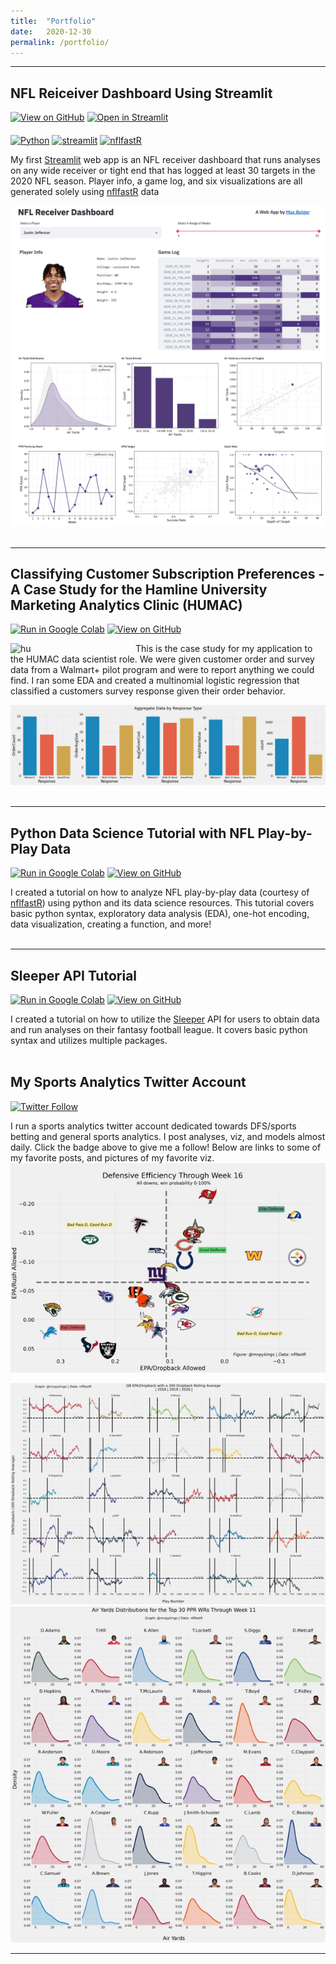 ```yaml
---
title:  "Portfolio"
date:   2020-12-30
permalink: /portfolio/
---
```

---
## NFL Reiceiver Dashboard Using Streamlit

[![View on GitHub](https://img.shields.io/badge/GitHub-View_on_GitHub-blue?logo=GitHub)](https://github.com/maxbolger/nfl-receiver-dashboard)
[![Open in Streamlit](https://static.streamlit.io/badges/streamlit_badge_black_white.svg)](https://share.streamlit.io/maxbolger/nfl-receiver-dashboard/main/receiver-dashboard.py)

[<img align="middle" alt="Python" width="50px" src="https://external-content.duckduckgo.com/iu/?u=https%3A%2F%2Fcode.fb.com%2Fwp-content%2Fuploads%2F2016%2F05%2F2000px-Python-logo-notext.svg_.png&f=1&nofb=1" />][Python]
[<img align="middle" alt="streamlit" width="125px" src="https://assets.website-files.com/5dc3b47ddc6c0c2a1af74ad0/5e181828ba9f9e92b6ebc6e7_RGB_Logomark_Color_Light_Bg.png" />][streamlit]
[<img align="middle" alt="nflfastR" width="50px" src="https://mrcaseb.github.io/nflfastR/reference/figures/logo.png" />][nflfastR] 

[Python]: https://www.python.org/
[streamlit]: https://www.streamlit.io/
[nflfastR]: https://mrcaseb.github.io/nflfastR/

My first [Streamlit](https://www.streamlit.io/) web app is an NFL receiver dashboard that runs analyses on any wide receiver or tight end that has logged at least 30 targets in the 2020 NFL season. Player info, a game log, and six visualizations are all generated solely using [nflfastR](https://www.nflfastr.com/) data
<br>
<center><img src="/assets/images/dashboard1.png"></center>
<center><img src="/assets/images/dashboard2.png"></center>
<br>

---

## Classifying Customer Subscription Preferences - A Case Study for the Hamline University Marketing Analytics Clinic (HUMAC)

[![Run in Google Colab](https://img.shields.io/badge/Colab-Run_in_Google_Colab-blue?logo=Google&logoColor=FDBA18)](https://colab.research.google.com/drive/1l1R818bNbiap4NSZWMKIwx58At7gLv-P)
[![View on GitHub](https://img.shields.io/badge/GitHub-View_on_GitHub-blue?logo=GitHub)](https://github.com/maxbolger/HUMAC_Application)

[<img align="left" alt="hu" width="200px" src="https://external-content.duckduckgo.com/iu/?u=https%3A%2F%2Fi0.wp.com%2Fcheesebrowmusic.com%2Fwp-content%2Fuploads%2F2018%2F06%2Fsos-partner-logo-hamline-university_2x.png%3Fw%3D3840&f=1&nofb=1" />][hu]

[hu]: https://www.hamline.edu/
This is the case study for my application to the HUMAC data scientist role. We were given customer order and survey data from a Walmart+ pilot program and were to report anything we could find. I ran some EDA and created a multinomial logistic regression that classified a customers survey response given their order behavior.
<br>
<center><img src="/assets/images/customer.png"></center>
<br>

---
## Python Data Science Tutorial with NFL Play-by-Play Data

[![Run in Google Colab](https://img.shields.io/badge/Colab-Run_in_Google_Colab-blue?logo=Google&logoColor=FDBA18)](https://colab.research.google.com/drive/1HOYQHEpTsrBnjwFIOKjRHGQzqOqzPrPv)
[![View on GitHub](https://img.shields.io/badge/GitHub-View_on_GitHub-blue?logo=GitHub)](https://github.com/maxbolger/nflfastR-Python-Tutorial)

I created a tutorial on how to analyze NFL play-by-play data (courtesy of [nflfastR](https://www.nflfastr.com/)) using python and its data science resources. This tutorial covers basic python syntax, exploratory data analysis (EDA), one-hot encoding, data visualization, creating a function, and more!
<br>
<br>

---
## Sleeper API Tutorial
[![Run in Google Colab](https://img.shields.io/badge/Colab-Run_in_Google_Colab-blue?logo=Google&logoColor=FDBA18)](https://colab.research.google.com/drive/1N6q25lnZDfs8d6w9lD_Qja19GFshbKIy)
[![View on GitHub](https://img.shields.io/badge/GitHub-View_on_GitHub-blue?logo=GitHub)](https://github.com/maxbolger/Sleeper-API-Tutorial)

I created a tutorial on how to utilize the [Sleeper](https://sleeper.app) API for users to obtain data and run analyses on their fantasy football league. It covers basic python syntax and utilizes multiple packages.
<br>
<br>

## My Sports Analytics Twitter Account

[![Twitter Follow](https://img.shields.io/twitter/follow/mnpykings?color=1DA1F2&logo=twitter&style=for-the-badge)](https://twitter.com/intent/follow?original_referer=https%3A%2F%2Fgithub.com%2Fmaxbolger&screen_name=mnpykings)

I run a sports analytics twitter account dedicated towards DFS/sports betting and general sports analytics. I post analyses, viz, and models almost daily. Click the badge above to give me a follow! Below are links to some of my favorite posts, and pictures of my favorite viz.
<br>
<left><img src="/assets/images/viz1.jpg"></left>
<center><img src="/assets/images/viz2.jpg"></center>
<right><img src="/assets/images/viz3.jpg"></right>
<br>

---
